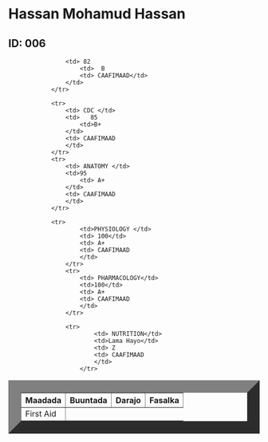 
<html>
    <title> Natiijo</title>
    <head>
        <link rel="stylesheet" href="table.css"/>
        <body>  
            <h1> Hassan Mohamud Hassan</h1>
            <h2> ID: 006</h2>
            <table border="25">
                <tr>
                    <th>Maadada </th>
                    <th>Buuntada</th>
                    <th>Darajo</th>
                    <th>Fasalka</th>
                </tr>
                <tr>
                    <td> First Aid</td>
                   
                    <td> 82
                        <td>  B
                        <td> CAAFIMAAD</td>
                    </td>
                </tr>
            
                <tr>
                    <td> CDC </td>
                    <td>   85 
                        <td>B+
                    </td>
                    <td> CAAFIMAAD
                    </td>
                </tr>
                <tr>
                    <td> ANATOMY </td>
                    <td>95 
                        <td> A+
                    </td>
                    <td> CAAFIMAAD
                    </td>
                </tr>
               
                <tr>
                        <td>PHYSIOLOGY </td>
                        <td> 100</td>
                        <td> A+
                        <td> CAAFIMAAD
                        </td>
                    </tr>
                    <tr>
                        <td> PHARMACOLOGY</td>
                        <td>100</td>
                        <td> A+
                        <td> CAAFIMAAD
                        </td>
                    </tr>
                    
                    <tr>
                            <td> NUTRITION</td>
                            <td>Lama Hayo</td>
                            <td> Z
                            <td> CAAFIMAAD
                            </td>
                        </tr>

